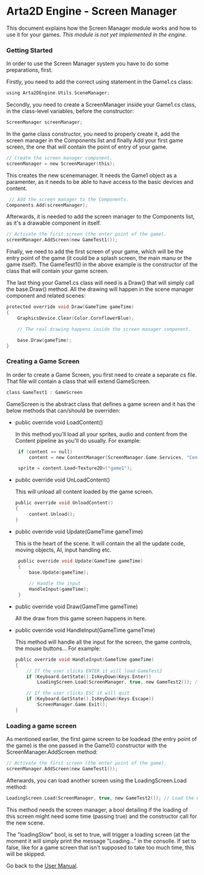 # Arta2D Engine - Screen Manager

This document explains how the Screen Manager module works and how to use it for your games. *This module is not yet implemented in the engine.*

### Getting Started

In order to use the Screen Manager system you have to do some preparations, first.

Firstly, you need to add the correct using statement in the Game1.cs class:
```c
using Arta2DEngine.Utils.SceneManager;
```

Secondly, you need to create a ScreenManager inside your Game1.cs class, in the class-level variables, before the constructor:

```c
ScreenManager screenManager;
```

In the game class constructor, you need to properly create it, add the screen manager in the Components list and finally Add your first game screen, the one that will contain the point of entry of your game.

```c
// Create the screen manager component.
screenManager = new ScreenManager(this);
```

This creates the new scenemanager. It needs the Game1 object as a paramenter, as it needs to be able to have access to the basic devices and content.

```c
 // Add the screen manager to the Components.
Components.Add(screenManager);
```

Afterwards, it is needed to add the screen manager to the Components list, as it's a drawable component in itself.

```c
// Activate the first screen (the enter point of the game).
screenManager.AddScreen(new GameTest1());
```

Finally, we need to add the first screen of your game, which will be the entry point of the game (it could be a splash screen, the main manu or the game itself). The GameTest1() in the above example is the constructor of the class that will contain your game screen.

The last thing your Game1.cs class will need is a Draw() that will simply call the base.Draw() method. All the drawing will happen in the scene manager component and related scenes:

```c
protected override void Draw(GameTime gameTime)
{
	GraphicsDevice.Clear(Color.CornflowerBlue);

	// The real drawing happens inside the screen manager component.

	base.Draw(gameTime);
}
```

### Creating a Game Screen

In order to create a Game Screen, you first need to create a separate cs file. That file will contain a class that will extend GameScreen.

 ```c
class GameTest1 : GameScreen
```

GameScreen is the abstract class that defines a game screen and it has the below methods that can/should be overriden:

* public override void LoadContent()

   In this method you'll load all your sprites, audio and content from the Content pipeline as you'll do usually. For example:
   ```c
    if (content == null)
        content = new ContentManager(ScreenManager.Game.Services, "Content");

    sprite = content.Load<Texture2D>("game1");
   ```
   
* public override void UnLoadContent()

   This will unload all content loaded by the game screen.
   ```c
   public override void UnloadContent()
   {
		content.Unload();
   }
   ```
   
* public override void Update(GameTime gameTime)

   This is the heart of the scene. It will contain the all the update code, moving objects, AI, input handling etc.
   ```c
    public override void Update(GameTime gameTime)
	{
		base.Update(gameTime); 
		
		// Handle the input
		HandleInput(gameTime);
	}
   ```   
   
* public override void Draw(GameTime gameTime)

   All the draw from this game screen happens in here.
   
* public override void HandleInput(GameTime gameTime)

   This method will handle all the input for the screen, the game controls, the mouse buttons...
   For example:
    ```c
    public override void HandleInput(GameTime gameTime)
	{
		// If the user clicks ENTER it will load GameTest2
		if (Keyboard.GetState().IsKeyDown(Keys.Enter))
			LoadingScreen.Load(ScreenManager, true, new GameTest2()); // Load the next level

		// If the user clicks ESC it will quit
		if (Keyboard.GetState().IsKeyDown(Keys.Escape))                
			ScreenManager.Game.Exit();
	}        
   ```   
   
### Loading a game screen

As mentioned earlier, the first game screen to be loadead (the entry point of the game) is the one passed in the Game1() constructor with the ScreenManager.AddScreen method:
```c
// Activate the first screen (the enter point of the game).
screenManager.AddScreen(new GameTest1());
```

Afterwards, you can load another screen using the LoadingScreen.Load method:
```c
LoadingScreen.Load(ScreenManager, true, new GameTest2()); // Load the next level
```

This method needs the screen manager, a bool detailing if the loading of this screen might need some time (passing true) and the constructor call for the new scene.

The "loadingSlow" bool, is set to true, will trigger a loading screen (at the moment it will simply print the message "Loading..." in the consolle. If set to false, like for a game screen that isn't supposed to take too much time, this will be skipped.


Go back to the [User Manual](userguide.md).